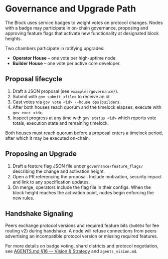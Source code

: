 # Governance and Upgrade Path

The Block uses service badges to weight votes on protocol changes. Nodes with a
badge may participate in on-chain governance, proposing and approving feature
flags that activate new functionality at designated block heights.

Two chambers participate in ratifying upgrades:

- **Operator House** – one vote per high-uptime node.
- **Builder House** – one vote per active core developer.

## Proposal lifecycle

1. Draft a JSON proposal (see `examples/governance/`).
2. Submit with `gov submit <file>` to receive an id.
3. Cast votes via `gov vote <id> --house ops|builders`.
4. After both houses reach quorum and the timelock elapses, execute with `gov exec <id>`.
5. Inspect progress at any time with `gov status <id>` which reports vote totals,
   execution state and remaining timelock.

Both houses must reach quorum before a proposal enters a timelock period,
after which it may be executed on-chain.

## Proposing an Upgrade

1. Draft a feature flag JSON file under `governance/feature_flags/` describing
the change and activation height.
2. Open a PR referencing the proposal. Include motivation, security impact and
link to any specification updates.
3. On merge, operators include the flag file in their configs. When the block
height reaches the activation point, nodes begin enforcing the new rules.

## Handshake Signaling

Peers exchange protocol versions and required feature bits (`0x0004` for fee
routing v2) during handshake. A node will refuse connections from peers
advertising an incompatible protocol version or missing required features.

For more details on badge voting, shard districts and protocol negotiation, see
[AGENTS.md §16 — Vision & Strategy](../AGENTS.md#16-vision-strategy)
and `agents_vision.md`.
